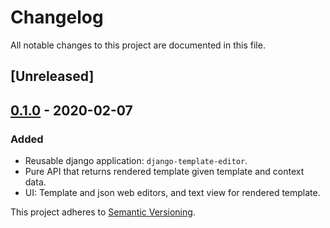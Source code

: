 # Changelog
All notable changes to this project are documented in this file.

## [Unreleased]

## [0.1.0](https://github.com/wilspi/django-template-editor/releases/tag/v0.1.0) - 2020-02-07
### Added
-  Reusable django application: `django-template-editor`.
-  Pure API that returns rendered template given template and context data.
-  UI: Template and json web editors, and text view for rendered template.

This project adheres to [Semantic Versioning](https://semver.org/spec/v2.0.0.html).